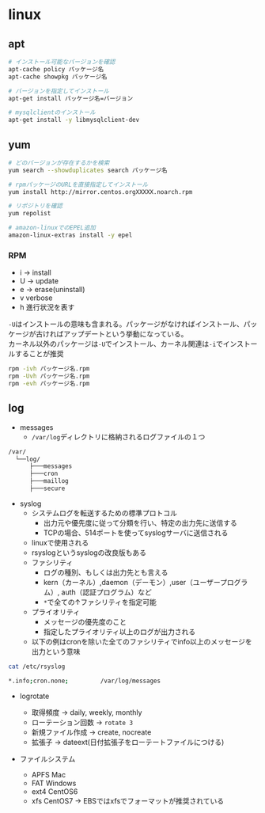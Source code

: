 # linux

## apt

```sh
# インストール可能なバージョンを確認
apt-cache policy パッケージ名
apt-cache showpkg パッケージ名

# バージョンを指定してインストール
apt-get install パッケージ名=バージョン

# mysqlclientのインストール
apt-get install -y libmysqlclient-dev
```

## yum

```sh
# どのバージョンが存在するかを検索
yum search --showduplicates search パッケージ名

# rpmパッケージのURLを直接指定してインストール
yum install http://mirror.centos.orgXXXXX.noarch.rpm

# リポジトリを確認
yum repolist

# amazon-linuxでのEPEL追加
amazon-linux-extras install -y epel
```

### RPM

* i -> install
* U -> update
* e -> erase(uninstall)
* v verbose
* h 進行状況を表す

`-U`はインストールの意味も含まれる。パッケージがなければインストール、パッケージが古ければアップデートという挙動になっている。  
カーネル以外のパッケージは`-U`でインストール、カーネル関連は`-i`でインストールすることが推奨

```sh
rpm -ivh パッケージ名.rpm
rpm -Uvh パッケージ名.rpm
rpm -evh パッケージ名.rpm
```


## log

* messages
  * `/var/log`ディレクトリに格納されるログファイルの１つ

```sh
/var/
  └──log/
      ├───messages
      ├───cron
      ├───maillog
      ├───secure
```

* syslog
  * システムログを転送するための標準プロトコル
    * 出力元や優先度に従って分類を行い、特定の出力先に送信する
    * TCPの場合、514ポートを使ってsyslogサーバに送信される
  * linuxで使用される
  * rsyslogというsyslogの改良版もある
  * ファシリティ
    * ログの種別、もしくは出力先とも言える
    * kern（カーネル）,daemon（デーモン）,user（ユーザープログラム）, auth（認証プログラム）など
    * `*`で全ての↑ファシリティを指定可能
  * プライオリティ
    * メッセージの優先度のこと
    * 指定したプライオリティ以上のログが出力される
  * 以下の例はcronを除いた全てのファシリティでinfo以上のメッセージを出力という意味

```sh
cat /etc/rsyslog

*.info;cron.none;         /var/log/messages
```

* logrotate
  * 取得頻度 -> daily, weekly, monthly
  * ローテーション回数 -> `rotate 3`
  * 新規ファイル作成 -> create, nocreate
  * 拡張子 -> dateext(日付拡張子をローテートファイルにつける)

* ファイルシステム
  * APFS Mac
  * FAT Windows
  * ext4 CentOS6
  * xfs CentOS7 -> EBSではxfsでフォーマットが推奨されている
